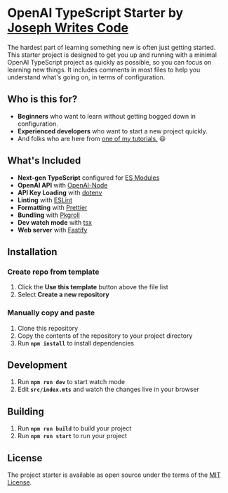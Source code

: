 # OpenAI TypeScript Starter by [Joseph Writes Code](https://josephwritescode.substack.com)

The hardest part of learning something new is often just getting started. This starter project is designed to get you up and running with a minimal OpenAI TypeScript project as quickly as possible, so you can focus on learning new things. It includes comments in most files to help you understand what's going on, in terms of configuration.

## Who is this for?

- **Beginners** who want to learn without getting bogged down in configuration.
- **Experienced developers** who want to start a new project quickly.
- And folks who are here from [one of my tutorials.](https://josephwritescode.substack.com) 😃

## What's Included

- **Next-gen TypeScript** configured for [ES Modules](https://www.typescriptlang.org/docs/handbook/modules/reference.html)
- **OpenAI API** with [OpenAI-Node](https://github.com/openai/openai-node)
- **API Key Loading** with [dotenv](https://github.com/motdotla/dotenv)
- **Linting** with [ESLint](https://github.com/eslint/eslint)
- **Formatting** with [Prettier](https://github.com/prettier/prettier)
- **Bundling** with [Pkgroll](https://github.com/privatenumber/pkgroll)
- **Dev watch mode** with [tsx](https://github.com/privatenumber/tsx)
- **Web server** with [Fastify](https://github.com/fastify/fastify)

## Installation

### Create repo from template

1. Click the **Use this template** button above the file list
2. Select **Create a new repository**

### Manually copy and paste

1. Clone this repository
2. Copy the contents of the repository to your project directory
3. Run **`npm install`** to install dependencies

## Development

1. Run **`npm run dev`** to start watch mode
2. Edit **`src/index.mts`** and watch the changes live in your browser

## Building

1. Run **`npm run build`** to build your project
2. Run **`npm run start`** to run your project

## License

The project starter is available as open source under the terms of the [MIT License](https://opensource.org/licenses/MIT).
